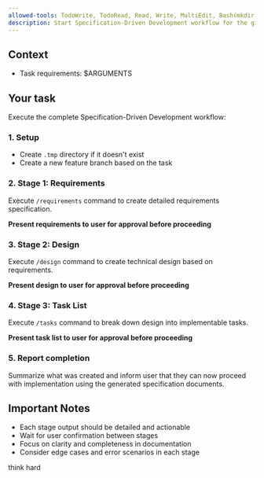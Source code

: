```yaml
---
allowed-tools: TodoWrite, TodoRead, Read, Write, MultiEdit, Bash(mkdir:*)
description: Start Specification-Driven Development workflow for the given task
---
```


## Context

- Task requirements: $ARGUMENTS

## Your task

Execute the complete Specification-Driven Development workflow:

### 1. Setup

- Create `.tmp` directory if it doesn't exist
- Create a new feature branch based on the task

### 2. Stage 1: Requirements

Execute `/requirements` command to create detailed requirements specification.

**Present requirements to user for approval before proceeding**

### 3. Stage 2: Design

Execute `/design` command to create technical design based on requirements.

**Present design to user for approval before proceeding**

### 4. Stage 3: Task List

Execute `/tasks` command to break down design into implementable tasks.

**Present task list to user for approval before proceeding**

### 5. Report completion

Summarize what was created and inform user that they can now proceed with implementation using the generated specification documents.

## Important Notes

- Each stage output should be detailed and actionable
- Wait for user confirmation between stages
- Focus on clarity and completeness in documentation
- Consider edge cases and error scenarios in each stage

think hard
